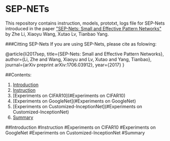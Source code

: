 # SEP-NETs
This repository contains instruction, models, prototxt, logs file for SEP-Nets introduced in the paper  ["SEP-Nets: Small and Effective Pattern Networks"](https://arxiv.org/pdf/1706.03912.pdf) by Zhe Li, Xiaoyu Wang, Xutao Lv, Tianbao Yang.

###Citting SEP-Nets
If you are using SEP-Nets, please cite as folowing:

@article{li2017sep,
  title={SEP-Nets: Small and Effective Pattern Networks},
  author={Li, Zhe and Wang, Xiaoyu and Lv, Xutao and Yang, Tianbao},
  journal={arXiv preprint arXiv:1706.03912},
  year={2017}
}

##Contents:
1. [Introduction](#Introduction)
2. [Instruction](#Instruction)
3. [Experiments on CIFAR10](#Experiments on CIFAR10)
4. [Experiments on GoogleNet](#Experiments on GoogleNet)
5. [Experiments on Customized-InceptionNet](#Experiments on Customized-InceptionNet)
6. [Summary](#Summary)

##Introduction
#Instruction
#Experiments on CIFAR10
#Experiments on GoogleNet
#Experiments on Customized-InceptionNet
#Summary



